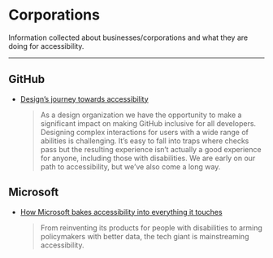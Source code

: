 # Corporations

Information collected about businesses/corporations and what they are doing for accessibility.

---
  
## GitHub

- [Design’s journey towards accessibility](https://github.blog/2023-05-17-designs-journey-towards-accessibility/)
  >As a design organization we have the opportunity to make a significant impact on making GitHub inclusive for all developers. Designing complex interactions for users with a wide range of abilities is challenging. It’s easy to fall into traps where checks pass but the resulting experience isn’t actually a good experience for anyone, including those with disabilities. We are early on our path to accessibility, but we’ve also come a long way.

## Microsoft

- [How Microsoft bakes accessibility into everything it touches](https://www.fastcompany.com/90850366/microsoft-prioritizes-accessibility)
  > From reinventing its products for people with disabilities to arming policymakers with better data, the tech giant is mainstreaming accessibility.